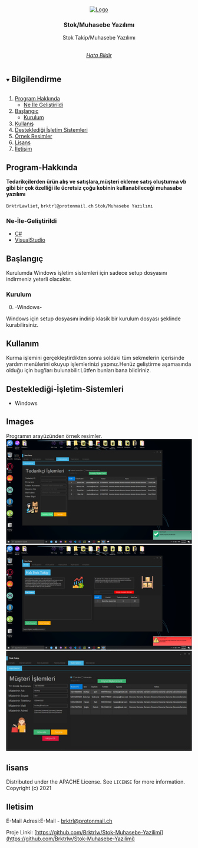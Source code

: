 



<br />
<p align="center">
  <a href="https://github.com/Brktrlw/Stok-Muhasebe-Yazilimi">
    <img src="images/icon.png" alt="Logo" width="140" height="140">
  </a>

  <h3 align="center">Stok/Muhasebe Yazılımı</h3>

  <p align="center">
    Stok Takip/Muhasebe Yazılımı
    <br />
    <br />
    <p align="center"><address>
      <div align="center">
    <a href="mailto:brktrl@protonmail.ch">Hata Bildir</a>
    <br>
    <!--<a href="http://www.riglsable.rf.gd/" target="_blank">Web Sitesi</a>-->
    </div>
    </address>
    </p>
  </p>
</p>



<details open="open">
  <summary><h2 style="display: inline-block">Bilgilendirme</h2></summary>
  <ol>
    <li>
      <a href="#Program-Hakkında">Program Hakkında</a>
      <ul>
        <li><a href="#Ne-İle-Geliştirildi">Ne İle Geliştirildi</a></li>
      </ul>
    </li>
    <li>
      <a href="#Başlangıç">Başlangıç</a>
      <ul>
        <li><a href="#Kurulum">Kurulum</a></li>
      </ul>
    </li>
    <li><a href="#Kullanım">Kullanış</a></li>
    <li><a href="#Desteklediği-İşletim-Sistemleri">Desteklediği İşletim Sistemleri</a>
    <li><a href="Images">Örnek Resimler</a>
    <li><a href="#lisans">Lisans</a></li>
    <li><a href="#Iletisim">İletişim</a></li>
  </ol>
</details>

## Program-Hakkında

**Tedarikçilerden ürün alış ve satışlara,müşteri ekleme satış oluşturma vb gibi bir çok özelliği ile ücretsiz çoğu kobinin kullanabileceği muhasabe yazılımı**

`BrktrLawliet`,
`brktrl@protonmail.ch`
`Stok/Muhasebe Yazılımı`


### Ne-İle-Geliştirildi

* [C#]()
* [VisualStudio](https://visualstudio.microsoft.com/tr/)

## Başlangıç

Kurulumda Windows işletim sistemleri için sadece setup dosyasını indirmeniz yeterli olacaktır.


### Kurulum
0. -Windows-

Windows için setup dosyasını indirip klasik bir kurulum dosyası şeklinde kurabilirsiniz.

## Kullanım

Kurma işlemini gerçekleştirdikten sonra soldaki tüm sekmelerin içerisinde yardım menülerini okuyup işlemlerinizi yapınız.Henüz geliştirme aşamasında olduğu için bug'ları bulunabilir.Lütfen bunları bana bildiriniz.

## Desteklediği-İşletim-Sistemleri
* Windows

## Images
Programın arayüzünden örnek resimler.
<img src="images/Untitled2.png"></img><br>
<img src="images/Untitled.png"></img><br>
<img src="images/Capture.JPG"></img><br>
## lisans

Distributed under the APACHE License. See `LICENSE` for more information.<br>
Copyright (c) 2021 

## Iletisim

E-Mail Adresi:E-Mail - brktrl@protonmail.ch

Proje Linki: [https://github.com/Brktrlw/Stok-Muhasebe-Yazilimi](https://github.com/Brktrlw/Stok-Muhasebe-Yazilimi)<br>
<!--Web Site Linki: [http://www.riglsable.rf.gd/](http://www.riglsable.rf.gd/)-->





